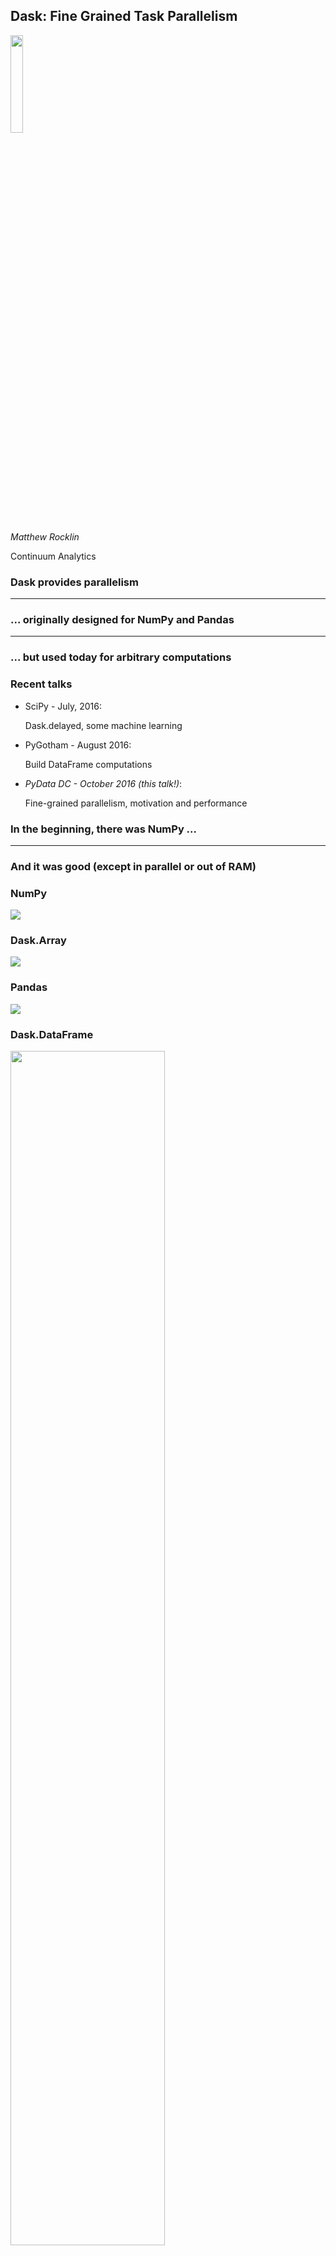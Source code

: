 Dask: Fine Grained Task Parallelism
-----------------------------------

<img src="images/dask_icon.svg" width=20%>

*Matthew Rocklin*

Continuum Analytics


### Dask provides parallelism

<hr>

### ... originally designed for NumPy and Pandas

<hr>

### ... but used today for arbitrary computations


### Recent talks

*   SciPy - July, 2016:

    Dask.delayed, some machine learning

*  PyGotham - August 2016:

    Build DataFrame computations

*  *PyData DC - October 2016 (this talk!)*:

    Fine-grained parallelism, motivation and performance



### In the beginning, there was NumPy ...

<hr>

### And it was good (except in parallel or out of RAM)


### NumPy

<img src="images/numpy-inverted.svg">


### Dask.Array

<img src="images/dask-array-inverted.svg">


### Pandas

<img src="images/pandas-inverted.svg">


### Dask.DataFrame

<img src="images/dask-dataframes-inverted.svg" width="70%">


### Many problems don't fit

### into a "big array" or "big dataframe"


### Python

<img src="images/python-inverted.svg">


### Dask

<img src="images/dask-arbitrary-inverted.svg">



### This flexibility is novel and liberating

<hr>

### It's also tricky to do well

<hr>

    results = {}

    for a in A:
        for b in B:
            if a < b:
                results[a, b] = f(a, b)
            else:
                results[a, b] = g(a, b)


### High Level Parallelism

**Spark**

    outputs = collection.filter(predicate)
                        .groupby(key)
                        .map(function)

<hr>

**SQL**

    SELECT city, sum(population)
    WHERE population > 1000000
    GROUP BY city

<hr>

**Matrices**

    solve(A.dot(A.T), x)


### Map - Shuffle - Reduce

<table>
<tr>
  <td>
    <img src="images/embarrassing.svg">
  </td>
  <td>
    <img src="images/shuffle.svg">
  </td>
  <td>
    <img src="images/reduction.svg">
  </td>
</tr>
</table>


### Some Parallel Problems are Messy

    results = {}

    for a in A:
        for b in B:
            if a < b:
                results[a, b] = f(a, b)
            else:
                results[a, b] = g(a, b)


### TimeSeries - Resample

<img src="images/resample.svg">

    df.value.resample('1w').mean()


### TimeSeries - Rolling

<img src="images/rolling.svg">

    df.value.rolling(100).mean()


### Stable SVD

<img src="images/svd.svg" width="45%">

    u, s, v = da.linalg.svd(x)


### Approximate SVD

<img src="images/svd-compressed.svg">

    u, s, v = da.linalg.svd_compressed(x, k=1)


### Dask executes arbitrary graphs in parallel

<hr>

### Flexibility enables custom applications and efficiency


### We've seen graphs like this before: Luigi

<img src="images/luigi.png" width="80%">

http://luigi.readthedocs.io/en/stable/


### We've seen graphs like this before: Airflow

<img src="images/airflow.png" width="80%">

https://github.com/apache/incubator-airflow



### Messy Parallelism

    .

<hr>

    results = {}

    for a in A:
        for b in B:
            if a < b:
                results[a, b] = f(a, b)
            else:
                results[a, b] = g(a, b)

    .


### Messy Parallelism

    from dask import delayed, compute

<hr>

    results = {}

    for a in A:
        for b in B:
            if a < b:
                results[a, b] = delayed(f)(a, b)  # lazily construct graph
            else:
                results[a, b] = delayed(g)(a, b)  # without structure

    results = compute(delayed(results))  # trigger all computation


### Custom Script

    filenames = ['mydata-%d.dat' % i for i in range(10)]
    data = [load(fn) for fn in filenames]

    reference = load_from_sql('sql://mytable')
    processed = [process(d, reference) for d in data]

    rolled = []
    for i in range(len(processed) - 2):
        a = processed[i]
        b = processed[i + 1]
        c = processed[i + 2]
        r = roll(a, b, c)
        rolled.append(r)

    compared = []
    for i in range(20):
        a = random.choice(rolled)
        b = random.choice(rolled)
        c = compare(a, b)
        compared.append(c)

    best = reduction(compared)


### Custom Script

    from dask import delayed

    load = delayed(load)
    load_from_sql = delayed(load_from_sql)
    process = delayed(process)
    roll = delayed(roll)
    compare = delayed(compare)
    reduction = delayed(reduction)

Dask.delayed converts function calls to lazily executed tasks in a graph.

Inputs to the function become graph dependencies.


### Custom Script

<img src="images/custom-etl-1.svg">

    data = [load(fn) for fn in filenames]


### Custom Script

<img src="images/custom-etl-2.svg">

    reference = load_from_sql('sql://mytable')


### Custom Script

<img src="images/custom-etl-3.svg">

    processed = [process(d, reference) for d in data]


### Custom Script

<img src="images/custom-etl-4.svg" width="70%">

    rolled = []
    for i in range(len(processed) - 2):
        a = processed[i]
        b = processed[i + 1]
        c = processed[i + 2]
        r = roll(a, b, c)
        rolled.append(r)


### Custom Script

<img src="images/custom-etl-5.svg">

    compared = []
    for i in range(20):
        a = random.choice(rolled)
        b = random.choice(rolled)
        c = compare(a, b)
        compared.append(c)


### Custom Script

<img src="images/custom-etl-6.svg">

    best = reduction(compared)


### Custom Script

    filenames = ['mydata-%d.dat' % i for i in range(10)]
    data = [load(fn) for fn in filenames]

    reference = load_from_sql('sql://mytable')
    processed = [process(d, reference) for d in data]

    rolled = []
    for i in range(len(processed) - 2):
        a = processed[i]
        b = processed[i + 1]
        c = processed[i + 2]
        r = roll(a, b, c)
        rolled.append(r)

    compared = []
    for i in range(20):
        a = random.choice(rolled)
        b = random.choice(rolled)
        c = compare(a, b)
        compared.append(c)

    best = reduction(compared)



### Dask.array/dataframe/delayed author task graphs

<hr>

<img src="images/grid_search_schedule-0.png" width="100%">

<hr>

### Now we need to run them efficiently


### Dask.array/dataframe/delayed author task graphs

<hr>

<img src="images/grid_search_schedule.gif" width="100%">

<hr>

### Now we need to run them efficiently


### Task Scheduling

<img src="images/fg-simple.svg">

    x = f(1)
    y = f(2)
    z = g(x, y)

<img src="images/computer-tower.svg" width="15%">
<img src="images/computer-tower.svg" width="15%">


<img src="images/scheduling-workers-1.svg">


<img src="images/scheduling-workers-2.svg">


<img src="images/scheduling-workers-3.svg">


<img src="images/scheduling-workers-4.svg">


<img src="images/scheduling-workers-5.svg">


<img src="images/scheduling-workers-6.svg">


<img src="images/scheduling-workers-7.svg">


<img src="images/scheduling-workers-8.svg">


<img src="images/scheduling-workers-9.svg">


<img src="images/scheduling-workers-10.svg">


<img src="images/scheduling-workers-11.svg">


<img src="images/scheduling-workers-12.svg">


<img src="images/scheduling-workers-13.svg">


<img src="images/scheduling-workers-14.svg">


<img src="images/scheduling-workers-15.svg">



### Intelligent scheduling requires measurement

*  Size of outputs with `__sizeof__` protocol
*  Computation time (EWMA, with restarts)
*  Communication time
*  Disk load time
*  Process reported memory use
*  ...


### Fine-grained scheduling requires constant-time decisions

*  Computational graphs scale out to 100,000s of tasks
*  We spend ~200us per task in the scheduler
*  And ~1-10kB in RAM

### Solution

*  Heavily indexed Pure Python data structures.
*  No classes, just bytestrings and dicts/sets/deques.

<img src="images/dicts-everywhere.jpg">



### How does Dask compare to Airflow/Luigi?

<hr>

### How does Dask compare to Spark?


### <strike>The best</strike> An interesting combination of both worlds!


### Airflow/Luigi

*  Dask communicates between workers, manages data
*  Dask operates at interactive/computational timescales (ms)
*  Dask scales out to large graphs

*  Airflow/Luigi have connectors with Hive, MapReduce, etc..
*  Airflow has cron-like ability "Run this every day"
*  Airflow/Luigi have policies for retry-on-fail, etc..

### Spark

*  Dask computes arbitrary graphs well
*  Dask is optimized for Python experience

*  Spark computes SQL-like computations well
*  Spark is optimized for Scala (though supports Python, R, etc..)
*  Spark is more established in the business community



### Acknowledgements

*  Countless open source developers
*  SciPy developer community
*  Continuum Analytics
*  XData Program from DARPA

<img src="images/moore.png">

<hr>

### Questions?

<img src="images/grid_search_schedule.gif" width="100%">
